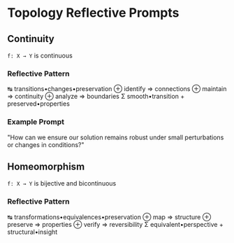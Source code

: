 # Topology Reflective Prompts

## Continuity
`f: X → Y` is continuous

### Reflective Pattern
↹ transitions•changes•preservation
⊕ identify => connections
⊕ maintain => continuity
⊕ analyze => boundaries
Σ smooth•transition + preserved•properties

### Example Prompt
"How can we ensure our solution remains robust under small perturbations or changes in conditions?"

## Homeomorphism
`f: X → Y` is bijective and bicontinuous

### Reflective Pattern
↹ transformations•equivalences•preservation
⊕ map => structure
⊕ preserve => properties
⊕ verify => reversibility
Σ equivalent•perspective + structural•insight
